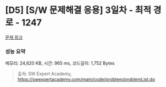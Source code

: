 # [D5] [S/W 문제해결 응용] 3일차 - 최적 경로 - 1247 

[문제 링크](https://swexpertacademy.com/main/code/problem/problemDetail.do?contestProbId=AV15OZ4qAPICFAYD) 

### 성능 요약

메모리: 24,620 KB, 시간: 965 ms, 코드길이: 1,752 Bytes



> 출처: SW Expert Academy, https://swexpertacademy.com/main/code/problem/problemList.do